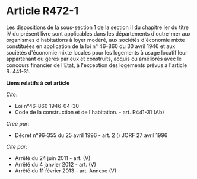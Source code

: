 # Article R472-1

Les dispositions de la sous-section 1 de la section II du chapitre Ier du titre IV du présent livre sont applicables dans les
départements d'outre-mer aux organismes d'habitations à loyer modéré, aux sociétés d'économie mixte constituées en
application de la loi n° 46-860 du 30 avril 1946 et aux sociétés d'économie mixte locales pour les logements à usage locatif
leur appartenant ou gérés par eux et construits, acquis ou améliorés avec le concours financier de l'Etat, à l'exception des
logements prévus à l'article R. 441-31.

**Liens relatifs à cet article**

_Cite_:

  - Loi n°46-860 1946-04-30
  - Code de la construction et de l'habitation. - art. R441-31 (Ab)

_Créé par_:

  - Décret n°96-355 du 25 avril 1996 - art. 2 () JORF 27 avril 1996

_Cité par_:

  - Arrêté du 24 juin 2011 - art. (V)
  - Arrêté du 4 janvier 2012 - art. (V)
  - Arrêté du 11 février 2013 - art. Annexe (V)
